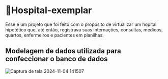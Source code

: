 # 🏥Hospital-exemplar
Esse é um projeto que foi feito com o propósito de virtualizar um hopital hipotético que, até então, registrava suas internações, consultas, medicos, quartos, enfermeiros e pacientes em planilhas.
## Modelagem de dados utilizada para confeccionar o banco de dados
![Captura de tela 2024-11-04 141507](https://github.com/user-attachments/assets/69f36186-3015-4d85-a558-db22e5260d94)
